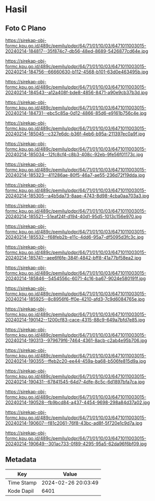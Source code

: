 # Hasil

## Foto C Plano

https://sirekap-obj-formc.kpu.go.id/489c/pemilu/pdpr/64/71/01/10/03/6471011003015-20240214-184817--35f874c7-db56-48ed-8689-5426877cd64e.jpg

https://sirekap-obj-formc.kpu.go.id/489c/pemilu/pdpr/64/71/01/10/03/6471011003015-20240214-184756--66660630-b112-4568-b101-63d0e463495b.jpg

https://sirekap-obj-formc.kpu.go.id/489c/pemilu/pdpr/64/71/01/10/03/6471011003015-20240214-184543--a12a408f-bde8-4856-8471-a90e9cb37b3d.jpg

https://sirekap-obj-formc.kpu.go.id/489c/pemilu/pdpr/64/71/01/10/03/6471011003015-20240214-184731--ebc5c85a-0d12-4866-85d6-e9161b756c4e.jpg

https://sirekap-obj-formc.kpu.go.id/489c/pemilu/pdpr/64/71/01/10/03/6471011003015-20240214-185045--c327e6dc-b36f-4eb6-b95a-211397ec0a9f.jpg

https://sirekap-obj-formc.kpu.go.id/489c/pemilu/pdpr/64/71/01/10/03/6471011003015-20240214-185034--12fc8cf4-c8b3-408c-92eb-9fe56f01173c.jpg

https://sirekap-obj-formc.kpu.go.id/489c/pemilu/pdpr/64/71/01/10/03/6471011003015-20240214-185323--411286ae-80f5-46a7-ae55-236d72f19dda.jpg

https://sirekap-obj-formc.kpu.go.id/489c/pemilu/pdpr/64/71/01/10/03/6471011003015-20240214-185305--a4b5da73-8aae-4743-8d98-4cba0aa703a3.jpg

https://sirekap-obj-formc.kpu.go.id/489c/pemilu/pdpr/64/71/01/10/03/6471011003015-20240214-185521--51eaf24f-d194-40d1-95d5-1013c156e970.jpg

https://sirekap-obj-formc.kpu.go.id/489c/pemilu/pdpr/64/71/01/10/03/6471011003015-20240214-185532--f68feb2b-e11c-4dd6-95a7-df5095d3fc3c.jpg

https://sirekap-obj-formc.kpu.go.id/489c/pemilu/pdpr/64/71/01/10/03/6471011003015-20240214-185741--aee6f6fe-384f-4842-bff8-41a77bf58ea2.jpg

https://sirekap-obj-formc.kpu.go.id/489c/pemilu/pdpr/64/71/01/10/03/6471011003015-20240214-185846--5454556c-6071-4c16-ba67-9024e580191f.jpg

https://sirekap-obj-formc.kpu.go.id/489c/pemilu/pdpr/64/71/01/10/03/6471011003015-20240214-185925--8c8956f6-ff0e-4210-afd3-7c9d6084765e.jpg

https://sirekap-obj-formc.kpu.go.id/489c/pemilu/pdpr/64/71/01/10/03/6471011003015-20240214-190142--1200cf83-cace-4315-88c9-649a7bfd7e85.jpg

https://sirekap-obj-formc.kpu.go.id/489c/pemilu/pdpr/64/71/01/10/03/6471011003015-20240214-190313--979679f6-7464-4361-8acb-c2ab4e95b706.jpg

https://sirekap-obj-formc.kpu.go.id/489c/pemilu/pdpr/64/71/01/10/03/6471011003015-20240214-190355--ffeb2c20-ee44-459a-ba68-b506fe815d9a.jpg

https://sirekap-obj-formc.kpu.go.id/489c/pemilu/pdpr/64/71/01/10/03/6471011003015-20240214-190431--67841545-64d7-4dfe-8c5c-6d1897bfa7ca.jpg

https://sirekap-obj-formc.kpu.go.id/489c/pemilu/pdpr/64/71/01/10/03/6471011003015-20240214-190528--fb9bcd84-a437-4454-9698-298a84d37a02.jpg

https://sirekap-obj-formc.kpu.go.id/489c/pemilu/pdpr/64/71/01/10/03/6471011003015-20240214-190607--f81c2061-76f8-43bc-ad8f-5f720e1c9d7a.jpg

https://sirekap-obj-formc.kpu.go.id/489c/pemilu/pdpr/64/71/01/10/03/6471011003015-20240214-190649--301ac733-0f89-4295-95a5-62da96f6bf09.jpg


## Metadata

| Key        | Value               |
| ---------- | ------------------- |
| Time Stamp | 2024-02-26 20:03:49 |
| Kode Dapil | 6401                |



